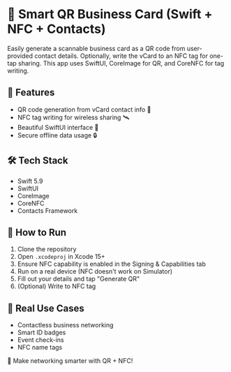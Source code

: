 # 📇 Smart QR Business Card (Swift + NFC + Contacts)

Easily generate a scannable business card as a QR code from user-provided contact details. Optionally, write the vCard to an NFC tag for one-tap sharing. This app uses SwiftUI, CoreImage for QR, and CoreNFC for tag writing.


## 🔧 Features

- QR code generation from vCard contact info 📱
- NFC tag writing for wireless sharing 🛰️
- Beautiful SwiftUI interface 🎨
- Secure offline data usage 🔒


## 🛠 Tech Stack

- Swift 5.9
- SwiftUI
- CoreImage
- CoreNFC
- Contacts Framework


## 🚀 How to Run

1. Clone the repository
2. Open `.xcodeproj` in Xcode 15+
3. Ensure NFC capability is enabled in the Signing & Capabilities tab
4. Run on a real device (NFC doesn't work on Simulator)
5. Fill out your details and tap "Generate QR"
6. (Optional) Write to NFC tag


## 📌 Real Use Cases

- Contactless business networking
- Smart ID badges
- Event check-ins
- NFC name tags


🌱 Make networking smarter with QR + NFC!
